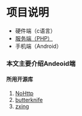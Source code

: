 # 项目说明
- 硬件端（c语言）
-   [服务端（PHP）](https://github.com/wangtaoT/E-Drink)
- 手机端（Android）


### 本文主要介绍Andeoid端
#### 所用开源库
1. [NoHttp](https://github.com/yanzhenjie/NoHttp "NoHttp")
2. [butterknife](https://github.com/JakeWharton/butterknife "butterknife")
3. [zxing](https://github.com/bingoogolapple/BGAQRCode-Android "zxing")

